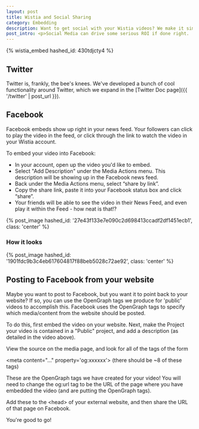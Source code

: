 ```yaml
---
layout: post
title: Wistia and Social Sharing
category: Embedding
description: Want to get social with your Wistia videos? We make it simple to share and track your videos on your favorite social media sites, such as Facebook and Twitter.
post_intro: <p>Social Media can drive some serious ROI if done right.  Vehicles like Facebook and Twitter can be used to spread a business message effectively, especially if delivered in an easy to consume and share way.  The best way to do that is with video - it's perfect for social media attention spans, so it tends to 'travel' better than blocks of text.</p><p>Now that you've got your video uploaded to Wistia, how do you share it and track the performance on Social Media sites?  This tutorial will help.  The two services we're focused on here are Facebook and Twitter.</p>
---
```


{% wistia_embed hashed_id: 430tdjcty4 %}

## Twitter

Twitter is, frankly, the bee's knees. We've developed a bunch of cool functionality
around Twitter, which we expand in the [Twitter Doc page]({{ '/twitter' | post_url }}).

## Facebook

Facebook embeds show up right in your news feed.  Your followers can click to play the video in the feed, or click through the link to watch the video in your Wistia account.

To embed your video into Facebook:

*  In your account, open up the video you'd like to embed.
*  Select "Add Description" under the <span class="action_menu">Media Actions</span> menu.  This description will be showing up in the Facebook news feed.
*  Back under the <span class="action_menu">Media Actions</span> menu, select “share by link”.
*  Copy the share link, paste it into your Facebook status box and click “share”.
*  Your friends will be able to see the video in their News Feed, and even play it within the Feed - how neat is that!?

{% post_image hashed_id: '27e43f133e7e090c2d698413ccadf2df1451ecb1', class: 'center' %}

### How it looks

{% post_image hashed_id: '1901fdc9b3c4eb617604817f88beb5028c72ae92', class: 'center' %}

## Posting to Facebook from your website

Maybe you want to post to Facebook, but you want it to point back to your website?  If so, you can use the OpenGraph tags we produce for 'public' videos to accomplish this. Facebook uses the OpenGraph tags to specify which media/content from the website should be posted.

To do this, first embed the video on your website.  Next, make the Project your video is contained in a "Public" project, and add a description (as detailed in the video above).

View the source on the media page, and look for all of the tags of the form

<span class="code">&lt;meta content="..." property='og:xxxxxx'&gt;</span> (there should be ~8 of these tags)

These are the OpenGraph tags we have created for your video! You will need to change the og:url tag to be the URL of the page where you have embedded the video (and are putting the OpenGraph tags).

Add these to the <span class="code">&lt;head&gt;</span> of your external website, and then share the URL of that page on Facebook.

You're good to go!




